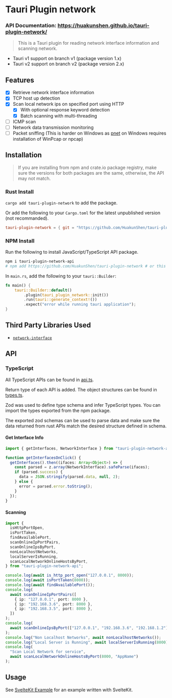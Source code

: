 # Tauri Plugin network

### API Documentation: https://huakunshen.github.io/tauri-plugin-network/

> This is a Tauri plugin for reading network interface information and scanning network.

- Tauri v1 support on branch v1 (package version 1.x)
- Tauri v2 support on branch v2 (package version 2.x)

## Features

- [x] Retrieve network interface information
- [x] TCP host up detection
- [x] Scan local network ips on specified port using HTTP
  - [x] With optional response keyword detection
  - [x] Batch scanning with multi-threading
- [ ] ICMP scan
- [ ] Network data transmission monitoring
- [ ] Packet sniffing (This is harder on Windows as [pnet](https://crates.io/crates/pnet) on Windows requires installation of WinPcap or npcap)

## Installation

> If you are installing from npm and crate.io package registry, make sure the versions for both packages are the same, otherwise, the API may not match.

### Rust Install

`cargo add tauri-plugin-network` to add the package.

Or add the following to your `Cargo.toml` for the latest unpublished version (not recommanded).

```toml
tauri-plugin-network = { git = "https://github.com/HuakunShen/tauri-plugin-network", branch = "main" }
```

### NPM Install

Run the following to install JavaScript/TypeScript API package.

```bash
npm i tauri-plugin-network-api
# npm add https://github.com/HuakunShen/tauri-plugin-network # or this for latest unpublished version (not recommended)
```

In `main.rs`, add the following to your `tauri::Builder`:

```rust
fn main() {
    tauri::Builder::default()
        .plugin(tauri_plugin_network::init())
        .run(tauri::generate_context!())
        .expect("error while running tauri application");
}
```

## Third Party Libraries Used

- [`network-interface`](https://crates.io/crates/network-interface)

## API

### TypeScript

All TypeScript APIs can be found in [api.ts](./webview-src/api.ts).

Return type of each API is added. The object structures can be found in [types.ts](./webview-src/types.ts).

Zod was used to define type schema and infer TypeScript types. You can import the types exported from the npm package.

The exported zod schemas can be used to parse data and make sure the data returned from rust APIs match the desired structure defined in schema.

#### Get Interface Info

```typescript
import { getInterfaces, NetworkInterface } from "tauri-plugin-network-api";

function getInterfacesOnClick() {
  getInterfaces().then((ifaces: Array<Object>) => {
    const parsed = z.array(NetworkInterface).safeParse(ifaces);
    if (parsed.success) {
      data = JSON.stringify(parsed.data, null, 2);
    } else {
      error = parsed.error.toString();
    }
  });
}
```

#### Scanning

```typescript
import {
  isHttpPortOpen,
  isPortTaken,
  findAvailablePort,
  scanOnlineIpPortPairs,
  scanOnlineIpsByPort,
  nonLocalhostNetworks,
  localServerIsRunning,
  scanLocalNetworkOnlineHostsByPort,
} from "tauri-plugin-network-api";

console.log(await is_http_port_open("127.0.0.1", 8000));
console.log(await isPortTaken(8000));
console.log(await findAvailablePort());
console.log(
  await scanOnlineIpPortPairs([
    { ip: "127.0.0.1", port: 8000 },
    { ip: "192.168.3.6", port: 8000 },
    { ip: "192.168.3.5", port: 8000 },
  ])
);
console.log(
  await scanOnlineIpsByPort(["127.0.0.1", "192.168.3.6", "192.168.1.2"], 8000)
);
console.log("Non Localhost Networks", await nonLocalhostNetworks());
console.log("Local Server is Running", await localServerIsRunning(8000));
console.log(
  "Scan Local Network for service",
  await scanLocalNetworkOnlineHostsByPort(8000, "AppName")
);
```

## Usage

See [SvelteKit Example](./examples/sveltekit/README.md) for an example written with SvelteKit.
